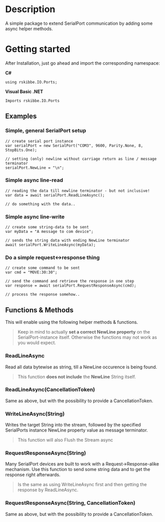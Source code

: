 ﻿
# Description
A simple package to extend SerialPort communication by adding some async helper methods.

# Getting started
After Installation, just go ahead and import the corresponding namespace:

**C#**

    using rskibbe.IO.Ports;
    
**Visual Basic .NET**
    
    Imports rskibbe.IO.Ports

## Examples

### Simple, general SerialPort setup
    // create serial port instance
    var serialPort = new SerialPort("COM3", 9600, Parity.None, 8, StopBits.One);
    
    // setting (only) newline without carriage return as line / message terminator
    serialPort.NewLine = "\n";
    
### Simple async line-read
    // reading the data till newline terminator - but not inclusive!
    var data = await serialPort.ReadLineAsync();
    
    // do something with the data..

### Simple async line-write
    // create some string-data to be sent
    var myData = "A message to com device";
    
    // sends the string data with ending NewLine terminator
    await serialPort.WriteLineAsync(myData);

### Do a simple request<->response thing
    // create some command to be sent
    var cmd = "MOVE:30:30";

    // send the command and retrieve the response in one step
    var response = await serialPort.RequestResponseAsync(cmd);

    // process the response somehow..

## Functions & Methods
This will enable using the following helper methods & functions.
> Keep in mind to actually **set a correct NewLine property** on the SerialPort-instance itself. Otherwise the functions may not work as you would expect. 

### ReadLineAsync
Read all data bytewise as string, till a NewLine occurence is being found.
> This function **does not include** the **NewLine** String itself.

### ReadLineAsync(CancellationToken)
Same as above, but with the possibility to provide a CancellationToken.

### WriteLineAsync(String)
Writes the target String into the stream, followed by the specified SerialPorts instance NewLine property value as message terminator.
> This function will also Flush the Stream async

### RequestResponseAsync(String)
Many SerialPort devices are built to work with a Request->Response-alike mechanism. Use this function to send some string data and to get the response right afterwards.
> Is the same as using WriteLineAsync first and then getting the response by ReadLineAsync.

### RequestResponseAsync(String, CancellationToken)
Same as above, but with the possibility to provide a CancellationToken.